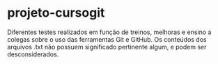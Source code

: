 # projeto-cursogit

Diferentes testes realizados em função de treinos, melhoras e ensino a colegas sobre o uso das ferramentas Git e GitHub.
Os conteúdos dos arquivos .txt não possuem significado pertinente algum, e podem ser desconsiderados.
